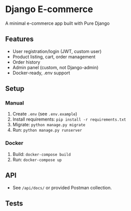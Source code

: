 # Django E-commerce

A minimal e-commerce app built with Pure Django 

## Features

- User registration/login (JWT, custom user)
- Product listing, cart, order management
- Order history
- Admin panel (custom, not Django-admin)
- Docker-ready, .env support

## Setup

### Manual

1. Create `.env` (see `.env.example`)
2. Install requirements: `pip install -r requirements.txt`
3. Migrate: `python manage.py migrate`
4. Run: `python manage.py runserver`

### Docker

1. Build: `docker-compose build`
2. Run: `docker-compose up`

## API

- See `/api/docs/` or provided Postman collection.

## Tests

